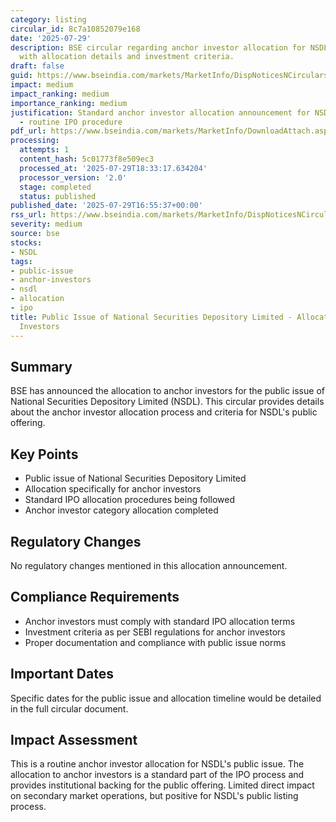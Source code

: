 ```yaml
---
category: listing
circular_id: 8c7a10852079e168
date: '2025-07-29'
description: BSE circular regarding anchor investor allocation for NSDL's public issue
  with allocation details and investment criteria.
draft: false
guid: https://www.bseindia.com/markets/MarketInfo/DispNoticesNCirculars.aspx?Noticeid={957DCD16-E70E-481C-AE4D-821347541D4F}&noticeno=20250729-70&dt=07/29/2025&icount=70&totcount=71&flag=0
impact: medium
impact_ranking: medium
importance_ranking: medium
justification: Standard anchor investor allocation announcement for NSDL public issue
  - routine IPO procedure
pdf_url: https://www.bseindia.com/markets/MarketInfo/DownloadAttach.aspx?id=20250729-70&attachedId=a6c13405-5bd7-444b-8c72-b7dfa476a265
processing:
  attempts: 1
  content_hash: 5c01773f8e509ec3
  processed_at: '2025-07-29T18:33:17.634204'
  processor_version: '2.0'
  stage: completed
  status: published
published_date: '2025-07-29T16:55:37+00:00'
rss_url: https://www.bseindia.com/markets/MarketInfo/DispNoticesNCirculars.aspx?Noticeid={957DCD16-E70E-481C-AE4D-821347541D4F}&noticeno=20250729-70&dt=07/29/2025&icount=70&totcount=71&flag=0
severity: medium
source: bse
stocks:
- NSDL
tags:
- public-issue
- anchor-investors
- nsdl
- allocation
- ipo
title: Public Issue of National Securities Depository Limited - Allocation to Anchor
  Investors
---
```


## Summary

BSE has announced the allocation to anchor investors for the public issue of National Securities Depository Limited (NSDL). This circular provides details about the anchor investor allocation process and criteria for NSDL's public offering.

## Key Points

- Public issue of National Securities Depository Limited
- Allocation specifically for anchor investors
- Standard IPO allocation procedures being followed
- Anchor investor category allocation completed

## Regulatory Changes

No regulatory changes mentioned in this allocation announcement.

## Compliance Requirements

- Anchor investors must comply with standard IPO allocation terms
- Investment criteria as per SEBI regulations for anchor investors
- Proper documentation and compliance with public issue norms

## Important Dates

Specific dates for the public issue and allocation timeline would be detailed in the full circular document.

## Impact Assessment

This is a routine anchor investor allocation for NSDL's public issue. The allocation to anchor investors is a standard part of the IPO process and provides institutional backing for the public offering. Limited direct impact on secondary market operations, but positive for NSDL's public listing process.